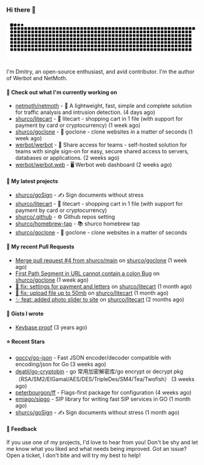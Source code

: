 ### Hi there 👋

![](https://github.com/shurco/shurco/raw/output/github-contribution-grid-snake.svg)

I'm Dmitry, an open-source enthusiast, and avid contributor. I'm the author of Werbot and NetMoth. 

#### 👷 Check out what I'm currently working on

- [netmoth/netmoth](https://github.com/netmoth/netmoth) - 🚀 A lightweight, fast, simple and complete solution for traffic analysis and intrusion detection. (4 days ago)
- [shurco/litecart](https://github.com/shurco/litecart) - 🛒 litecart - shopping cart in 1 file (with support for payment by card or cryptocurrency) (1 week ago)
- [shurco/goclone](https://github.com/shurco/goclone) - 🌱 goclone - clone websites in a matter of seconds (1 week ago)
- [werbot/werbot](https://github.com/werbot/werbot) - 🔑 Share access for teams - self-hosted solution for teams with single sign-on for easy, secure shared access to servers, databases or applications. (2 weeks ago)
- [werbot/werbot.web](https://github.com/werbot/werbot.web) - 🖥  Werbot web dashboard (2 weeks ago)

#### 🌱 My latest projects

- [shurco/goSign](https://github.com/shurco/goSign) - ✍️ Sign documents without stress
- [shurco/litecart](https://github.com/shurco/litecart) - 🛒 litecart - shopping cart in 1 file (with support for payment by card or cryptocurrency)
- [shurco/.github](https://github.com/shurco/.github) - ⚙️ Github repos setting
- [shurco/homebrew-tap](https://github.com/shurco/homebrew-tap) - 📚 shurco homebrew tap
- [shurco/goclone](https://github.com/shurco/goclone) - 🌱 goclone - clone websites in a matter of seconds

#### 🔨 My recent Pull Requests

- [Merge pull request #4 from shurco/main](https://github.com/shurco/goclone/pull/5) on [shurco/goclone](https://github.com/shurco/goclone) (1 week ago)
- [First Path Segment in URL cannot contain a colon Bug](https://github.com/shurco/goclone/pull/4) on [shurco/goclone](https://github.com/shurco/goclone) (1 week ago)
- [🐞 fix: settings for payment and letters](https://github.com/shurco/litecart/pull/89) on [shurco/litecart](https://github.com/shurco/litecart) (1 month ago)
- [🐞 fix: upload file up to 50mb](https://github.com/shurco/litecart/pull/82) on [shurco/litecart](https://github.com/shurco/litecart) (1 month ago)
- [✨ feat: added photo slider to site](https://github.com/shurco/litecart/pull/71) on [shurco/litecart](https://github.com/shurco/litecart) (2 months ago)

#### 📓 Gists I wrote

- [Keybase proof](https://gist.github.com/959752bb9b046d792e71ca185f48d641) (3 years ago)

#### ⭐ Recent Stars

- [goccy/go-json](https://github.com/goccy/go-json) - Fast JSON encoder/decoder compatible with encoding/json for Go (3 weeks ago)
- [deatil/go-cryptobin](https://github.com/deatil/go-cryptobin) - go 常用加密解密库/go encrypt or decrypt pkg（RSA/SM2/EIGamal/AES/DES/TripleDes/SM4/Tea/Twofish） (3 weeks ago)
- [peterbourgon/ff](https://github.com/peterbourgon/ff) - Flags-first package for configuration (4 weeks ago)
- [emiago/sipgo](https://github.com/emiago/sipgo) - SIP library for writing fast SIP services in GO (1 month ago)
- [shurco/goSign](https://github.com/shurco/goSign) - ✍️ Sign documents without stress (1 month ago)

#### 💬 Feedback

If you use one of my projects, I'd love to hear from you! Don't be shy and let me know what you liked
and what needs being improved. Got an issue? Open a ticket, I don't bite and will try my best to help!
